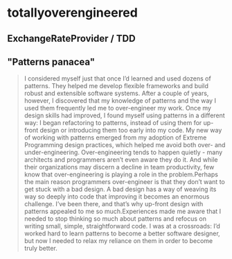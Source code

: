# totallyoverengineered
## ExchangeRateProvider / TDD

## "Patterns panacea"

> I considered myself just that once I’d learned and used dozens of patterns. They helped me develop flexible frameworks 
and build robust and extensible software systems. After a couple of years, however, I discovered that my knowledge of 
patterns and the way I used them frequently led me to over-engineer my work. Once my design skills had improved, I found myself using patterns in a different way: I began refactoring to patterns, instead of using them for up-front design or introducing them too early into my code. My new way of working with patterns emerged from my adoption of Extreme Programming design practices, 
which helped me avoid both over- and under-engineering. Over-engineering tends to happen quietly - many architects and programmers aren’t even aware they do it. And while their organizations may discern a decline in team productivity, few know that over-engineering is playing a role in the problem.Perhaps the main reason programmers over-engineer is that they don’t want to get stuck with a bad design. A bad design has a way of weaving its way so deeply into code that improving it becomes an enormous challenge.
I’ve been there, and that’s why up-front design with patterns appealed to me so much.Experiences made me aware that I needed to stop thinking so much about patterns and refocus on writing small, simple, straightforward code. I was at a crossroads: I’d worked hard to learn patterns to become a better software designer, but now I needed to relax my reliance on them in order to become truly better.
